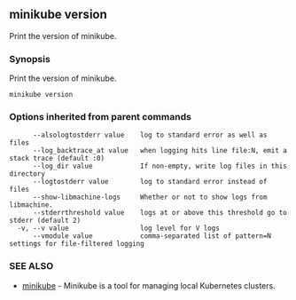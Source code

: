## minikube version

Print the version of minikube.

### Synopsis


Print the version of minikube.

```
minikube version
```

### Options inherited from parent commands

```
      --alsologtostderr value    log to standard error as well as files
      --log_backtrace_at value   when logging hits line file:N, emit a stack trace (default :0)
      --log_dir value            If non-empty, write log files in this directory
      --logtostderr value        log to standard error instead of files
      --show-libmachine-logs     Whether or not to show logs from libmachine.
      --stderrthreshold value    logs at or above this threshold go to stderr (default 2)
  -v, --v value                  log level for V logs
      --vmodule value            comma-separated list of pattern=N settings for file-filtered logging
```

### SEE ALSO
* [minikube](minikube.md)	 - Minikube is a tool for managing local Kubernetes clusters.

